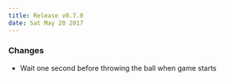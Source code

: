 ```yaml
---
title: Release v0.7.0
date: Sat May 20 2017
---
```

### Changes
- Wait one second before throwing the ball when game starts
